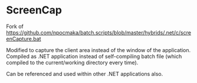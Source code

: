 # ScreenCap

Fork of https://github.com/npocmaka/batch.scripts/blob/master/hybrids/.net/c/screenCapture.bat

Modified to capture the client area instead of the window of the application. 
Compiled as .NET application instead of self-compiling batch file (which compiled to the current/working directory every time).

Can be referenced and used within other .NET applications also.

